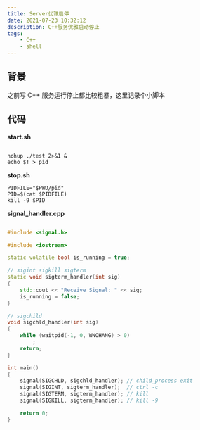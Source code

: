 ```yaml
---
title: Server优雅启停
date: 2021-07-23 10:32:12
description: C++服务优雅启动停止
tags: 
    - C++
    - shell
---
```


## 背景

之前写 C++ 服务运行停止都比较粗暴，这里记录个小脚本

## 代码

**start.sh**

```shell

nohup ./test 2>&1 &
echo $! > pid

```

**stop.sh**

```shell
PIDFILE="$PWD/pid"
PID=$(cat $PIDFILE)
kill -9 $PID
```

**signal_handler.cpp**

```c++

#include <signal.h>

#include <iostream>

static volatile bool is_running = true;

// sigint sigkill sigterm
static void sigterm_handler(int sig)
{
    std::cout << "Receive Signal: " << sig;
    is_running = false;
}

// sigchild
void sigchld_handler(int sig)
{
    while (waitpid(-1, 0, WNOHANG) > 0)
        ;
    return;
}

int main()
{
    signal(SIGCHLD, sigchld_handler); // child_process exit
    signal(SIGINT, sigterm_handler);  // ctrl -c
    signal(SIGTERM, sigterm_handler); // kill
    signal(SIGKILL, sigterm_handler); // kill -9

    return 0;
}
```